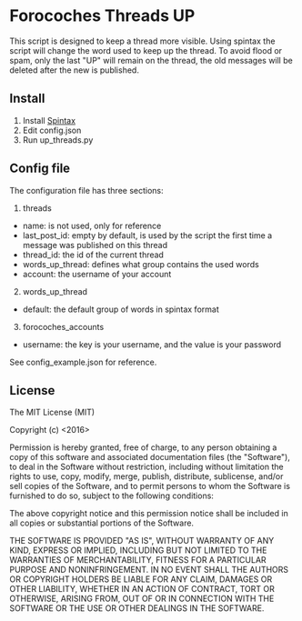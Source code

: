 # Forocoches Threads UP
This script is designed to keep a thread more visible. Using spintax the script will change the word used to keep up the thread. To avoid flood or spam, only the last "UP" will remain on the thread, the old messages will be deleted after the new is published.

## Install
1. Install [Spintax](https://github.com/rexibit/spintax)
2. Edit config.json
3. Run up_threads.py

## Config file
The configuration file has three sections:

1. threads
* name: is not used, only for reference
* last_post_id: empty by default, is used by the script the first time a message was published on this thread
* thread_id: the id of the current thread
* words_up_thread: defines what group contains the used words
* account: the username of your account

2. words_up_thread
* default: the default group of words in spintax format

3. forocoches_accounts
* username: the key is your username, and the value is your password

See config_example.json for reference.

 ## License
 The MIT License (MIT)

Copyright (c) <2016> <brincowale>

Permission is hereby granted, free of charge, to any person obtaining a copy of this software and associated documentation files (the "Software"), to deal in the Software without restriction, including without limitation the rights to use, copy, modify, merge, publish, distribute, sublicense, and/or sell copies of the Software, and to permit persons to whom the Software is furnished to do so, subject to the following conditions:

The above copyright notice and this permission notice shall be included in all copies or substantial portions of the Software.

THE SOFTWARE IS PROVIDED "AS IS", WITHOUT WARRANTY OF ANY KIND, EXPRESS OR IMPLIED, INCLUDING BUT NOT LIMITED TO THE WARRANTIES OF MERCHANTABILITY, FITNESS FOR A PARTICULAR PURPOSE AND NONINFRINGEMENT. IN NO EVENT SHALL THE AUTHORS OR COPYRIGHT HOLDERS BE LIABLE FOR ANY CLAIM, DAMAGES OR OTHER LIABILITY, WHETHER IN AN ACTION OF CONTRACT, TORT OR OTHERWISE, ARISING FROM, OUT OF OR IN CONNECTION WITH THE SOFTWARE OR THE USE OR OTHER DEALINGS IN THE SOFTWARE.

